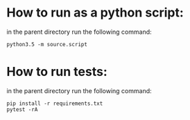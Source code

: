 
# How to run as a python script:
in the parent directory run the following command: 
```
python3.5 -m source.script
```

# How to run tests:
in the parent directory run the following command: 
```
pip install -r requirements.txt
pytest -rA
```
